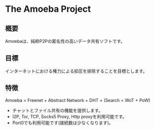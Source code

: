# The Amoeba Project

## 概要

Amoebaは、純粋P2Pの匿名性の高いデータ共有ソフトです。

## 目標

インターネットにおける権力による抑圧を排除することを目標とします。

## 特徴

Amoeba = Freenet + Abstract Network + DHT + (Search = WoT + PoW)

 * チャットとファイル共有の機能を提供します。
 * I2P, Tor, TCP, Socks5 Proxy, Http proxyを利用可能です。
 * Port0でも利用可能です(接続数は少なくなります)。
